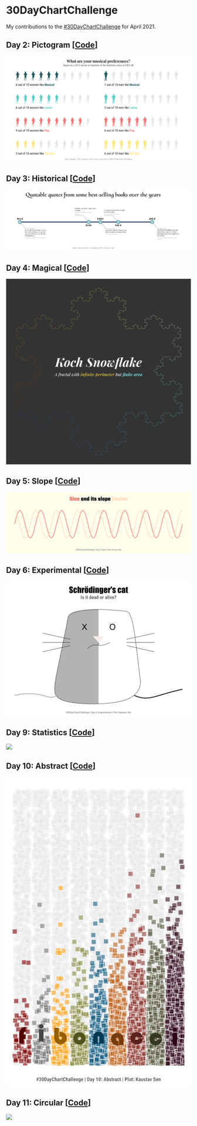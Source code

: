 # 30DayChartChallenge

My contributions to the <a href='https://twitter.com/30DayChartChall'>#30DayChartChallenge</a> for April 2021.

## Day 2: Pictogram [<a href='day_02/day_02.R'>**Code**</a>]

<img src="day_02/day_02.png"/>

## Day 3: Historical [<a href='day_03/day_03.R'>**Code**</a>]

<img src="day_03/day_03.png"/>

## Day 4: Magical [<a href='day_04/day_04.R'>**Code**</a>]

<img src="day_04/day_04.png"/>

## Day 5: Slope [<a href='day_05/day_05.R'>**Code**</a>]

<img src="day_05/day_05.png"/>

## Day 6: Experimental [<a href='day_06/day_06.R'>**Code**</a>]

<img src="day_06/day_06.png"/>

## Day 9: Statistics [<a href='day_09/day_09.R'>**Code**</a>]

<img src="day_09/day_09.png"/>

## Day 10: Abstract [<a href='day_10/day_10.R'>**Code**</a>]

<img src="day_10/day_10.png"/>

## Day 11: Circular [<a href='day_11/day_11.R'>**Code**</a>]

<img src="day_10/day_11.png"/>
